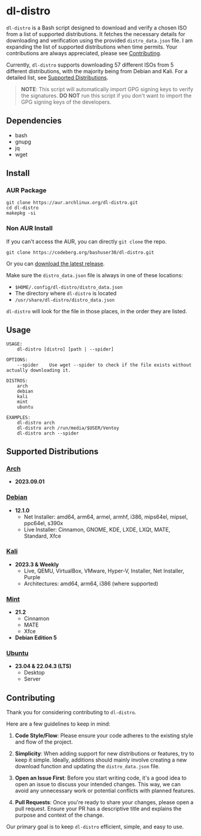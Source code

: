# dl-distro

`dl-distro` is a Bash script designed to download and verify a chosen ISO from a list of supported distributions. It fetches the necessary details for downloading and verification using the provided `distro_data.json` file. I am expanding the list of supported distributions when time permits. Your contributions are always appreciated, please see [Contributing](#contributing).

Currently, `dl-distro` supports downloading 57 different ISOs from 5 different distributions, with the majority being from Debian and Kali. For a detailed list, see [Supported Distributions](#supported-distributions).

> **NOTE**: This script will automatically import GPG signing keys to verify the signatures. **DO NOT** run this script if you don't want to import the GPG signing keys of the developers.

## Dependencies

- bash
- gnupg
- jq
- wget

## Install

### AUR Package

```
git clone https://aur.archlinux.org/dl-distro.git
cd dl-distro
makepkg -si
```

### Non AUR Install

If you can't access the AUR, you can directly `git clone` the repo.

```
git clone https://codeberg.org/bashuser30/dl-distro.git
```

Or you can [download the latest release](https://codeberg.org/codeberge/dl-distro/releases/latest).

Make sure the `distro_data.json` file is always in one of these locations:

- `$HOME/.config/dl-distro/distro_data.json`
- The directory where `dl-distro` is located
- `/usr/share/dl-distro/distro_data.json`

`dl-distro` will look for the file in those places, in the order they are listed.

## Usage

```
USAGE:
    dl-distro [distro] [path | --spider]

OPTIONS:
    --spider    Use wget --spider to check if the file exists without actually downloading it.

DISTROS:
    arch
    debian
    kali
    mint
    ubuntu

EXAMPLES:
    dl-distro arch
    dl-distro arch /run/media/$USER/Ventoy
    dl-distro arch --spider
```

## Supported Distributions

### [Arch](https://archlinux.org)
- **2023.09.01**

### [Debian](https://debian.org)
- **12.1.0**
  - Net Installer: amd64, arm64, armel, armhf, i386, mips64el, mipsel, ppc64el, s390x
  - Live Installer: Cinnamon, GNOME, KDE, LXDE, LXQt, MATE, Standard, Xfce

### [Kali](https://kali.org)
- **2023.3 & Weekly**
  - Live, QEMU, VirtualBox, VMware, Hyper-V, Installer, Net Installer, Purple
  - Architectures: amd64, arm64, i386 (where supported)

### [Mint](https://linuxmint.com)
- **21.2**
  - Cinnamon
  - MATE
  - Xfce
- **Debian Edition 5**

### [Ubuntu](https://ubuntu.com)
- **23.04 & 22.04.3 (LTS)**
  - Desktop
  - Server

## Contributing

Thank you for considering contributing to `dl-distro`.

Here are a few guidelines to keep in mind:

1. **Code Style/Flow**: Please ensure your code adheres to the existing style and flow of the project.

2. **Simplicity**: When adding support for new distributions or features, try to keep it simple. Ideally, additions should mainly involve creating a new download function and updating the `distro_data.json` file.

3. **Open an Issue First**: Before you start writing code, it's a good idea to open an issue to discuss your intended changes. This way, we can avoid any unnecessary work or potential conflicts with planned features.

4. **Pull Requests**: Once you're ready to share your changes, please open a pull request. Ensure your PR has a descriptive title and explains the purpose and context of the change.

Our primary goal is to keep `dl-distro` efficient, simple, and easy to use.
